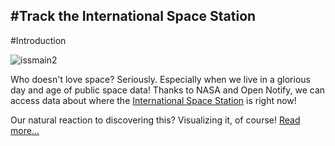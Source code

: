 #Track the International Space Station
---

#Introduction

![issmain2](https://cloud.githubusercontent.com/assets/10930201/18178670/e5c5a2ec-7044-11e6-981e-5985a622bf63.png)

Who doesn't love space? Seriously. Especially when we live in a glorious day and age of public space data! Thanks to NASA and Open Notify, we can access data about where the [International Space Station](https://www.nasa.gov/mission_pages/station/main/index.html) is right now!

Our natural reaction to discovering this? Visualizing it, of course! [Read more...](https://github.com/initialstate/ISS-tracker/wiki)
